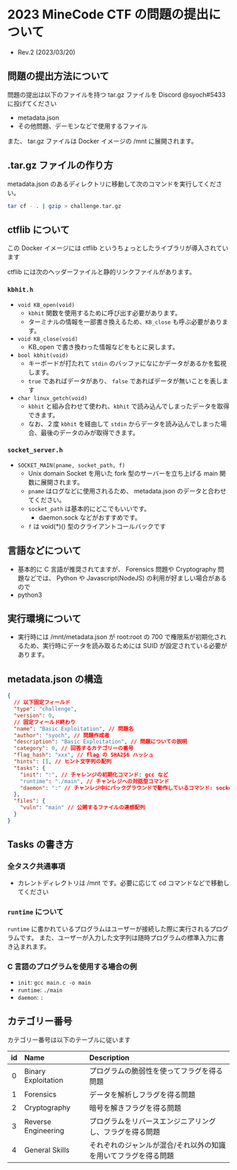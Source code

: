 # 2023 MineCode CTF の問題の提出について

- Rev.2 (2023/03/20)

## 問題の提出方法について

問題の提出は以下のファイルを持つ tar.gz ファイルを Discord @syoch#5433 に投げてください

- metadata.json
- その他問題、デーモンなどで使用するファイル

また、 tar.gz ファイルは Docker イメージの /mnt に展開されます。

## .tar.gz ファイルの作り方

metadata.json のあるディレクトリに移動して次のコマンドを実行してください。

```bash
tar cf - . | gzip > challenge.tar.gz
```

## ctflib について

この Docker イメージには ctflib というちょっとしたライブラリが導入されています

ctflib には次のヘッダーファイルと静的リンクファイルがあります。

### `kbhit.h`

- `void KB_open(void)`
  - `kbhit` 関数を使用するために呼び出す必要があります。
  - ターミナルの情報を一部書き換えるため、`KB_close` も呼ぶ必要があります。
- `void KB_close(void)`
  - KB_open で書き換わった情報などをもとに戻します。
- `bool kbhit(void)`
  - キーボードが打たれて `stdin` のバッファになにかデータがあるかを監視します。
  - `true` であればデータがあり、 `false` であればデータが無いことを表します
- `char linux_getch(void)`
  - `kbhit` と組み合わせて使われ、`kbhit` で読み込んでしまったデータを取得できます。
  - なお、２度 `kbhit` を経由して `stdin` からデータを読み込んでしまった場合、最後のデータのみが取得できます。

### `socket_server.h`

- `SOCKET_MAIN(pname, socket_path, f)`
  - Unix domain Socket を用いた fork 型のサーバーを立ち上げる main 関数に展開されます。
  - `pname` はログなどに使用されるため、 metadata.json のデータと合わせてください。
  - `socket_path` は基本的にどこでもいいです。
    - daemon.sock などがおすすめです。
  - `f` は void(*)() 型のクライアントコールバックです

## 言語などについて

- 基本的に C 言語が推奨されてますが、 Forensics 問題や Cryptography 問題などでは、 Python や Javascript(NodeJS) の利用が好ましい場合があるので
- python3

## 実行環境について

- 実行時には /mnt/metadata.json が root:root の 700 で権限系が初期化されるため、実行時にデータを読み取るためには SUID が設定されている必要があります。

## metadata.json の構造

```json
{
  // 以下固定フィールド
  "type": "challenge",
  "version": 0,
  // 固定フィールド終わり
  "name": "Basic Exploitation", // 問題名
  "author": "syoch", // 問題作成者
  "description": "Basic Exploitation", // 問題についての説明
  "category": 0, // 回答するカテゴリーの番号
  "flag_hash": "xxx", // flag の SHA256 ハッシュ
  "hints": [], // ヒント文字列の配列
  "tasks": {
    "init": ":", // チャレンジの初期化コマンド: gcc など
    "runtime": "./main", // チャンレジへの対話型コマンド
    "daemon": ":" // チャンレジ中にバックグラウンドで動作しているコマンド: socket サーバーなど
  },
  "files": {
    "vuln": "main" // 公開するファイルの連想配列
  }
}
```

## Tasks の書き方

### 全タスク共通事項

- カレントディレクトリは /mnt です。必要に応じて cd コマンドなどで移動してください

### `runtime` について

`runtime` に書かれているプログラムはユーザーが接続した際に実行されるプログラムです。
また、ユーザーが入力した文字列は随時プログラムの標準入力に書き込まれます。

### C 言語のプログラムを使用する場合の例

- `init`: `gcc main.c -o main`
- `runtime`: `./main`
- `daemon`: `:`

## カテゴリー番号

カテゴリー番号は以下のテーブルに従います

| id |Name|Description|
|:--:|:---|:----------|
|0|Binary Exploitation|プログラムの脆弱性を使ってフラグを得る問題|
|1|Forensics|データを解析しフラグを得る問題|
|2|Cryptography|暗号を解きフラグを得る問題|
|3|Reverse Engineering|プログラムをリバースエンジニアリングし、フラグを得る問題|
|4|General Skills|それぞれのジャンルが混合/それ以外の知識を用いてフラグを得る問題|